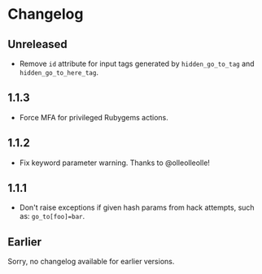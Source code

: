 # Changelog

## Unreleased

- Remove `id` attribute for input tags generated by `hidden_go_to_tag` and `hidden_go_to_here_tag`.

## 1.1.3

- Force MFA for privileged Rubygems actions.

## 1.1.2

- Fix keyword parameter warning. Thanks to @olleolleolle!

## 1.1.1

- Don't raise exceptions if given hash params from hack attempts, such as: `go_to[foo]=bar`.

## Earlier

Sorry, no changelog available for earlier versions.
